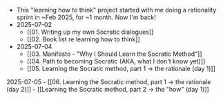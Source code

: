 - This "learning how to think" project started with me doing a rationality sprint in ~Feb 2025, for ~1 month. Now I'm back!
- 2025-07-02
	- [[01. Writing up my own Socratic dialogues]]
	- [[02. Book list re learning how to think]]
- 2025-07-04
	- [[03. Manifesto - "Why I Should Learn the Socratic Method"]]
	- [[04. Path to becoming Socratic (AKA, what I don't know yet)]]
	- [[05. Learning the Socratic method, part 1 → the rationale (day 1)]]

2025-07-05
	- [[06. Learning the Socratic method, part 1 → the rationale (day 2)]]
	- [[Learning the Socratic method, part 2 → the "how" (day 1)]]
